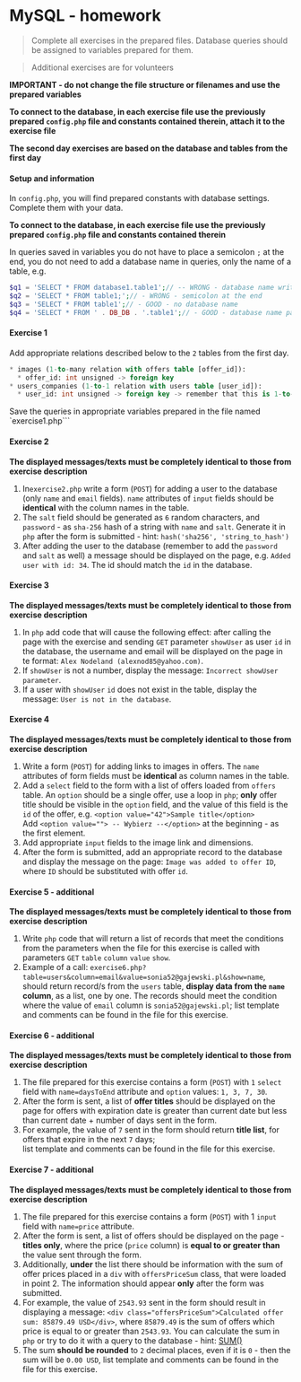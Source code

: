 # MySQL - homework
> Complete all exercises in the prepared files. Database queries should be assigned to variables prepared for them.

> Additional exercises are for volunteers

**IMPORTANT - do not change the file structure or filenames and use the prepared variables**

**To connect to the database, in each exercise file use the previously prepared `config.php` file and constants contained therein, attach it to the exercise file**

**The second day exercises are based on the database and tables from the first day**

#### Setup and information

In `config.php`, you will find prepared constants with database settings. Complete them with your data.

**To connect to the database, in each exercise file use the previously prepared `config.php` file and constants contained therein**  

In queries saved in variables you do not have to place a semicolon `;` at the end, you do not need to add a database name in queries, only the name of a table, e.g.
```php
$q1 = 'SELECT * FROM database1.table1';// -- WRONG - database name written directly in the query
$q2 = 'SELECT * FROM table1;';// - WRONG - semicolon at the end
$q3 = 'SELECT * FROM table1';// - GOOD - no database name
$q4 = 'SELECT * FROM ' . DB_DB . '.table1';// - GOOD - database name passed as a constant from config.php file
```

#### Exercise 1

Add appropriate relations described below to the `2` tables from the first day.
```SQL
* images (1-to-many relation with offers table [offer_id]):
  * offer_id: int unsigned -> foreign key
* users_companies (1-to-1 relation with users table [user_id]):
  * user_id: int unsigned -> foreign key -> remember that this is 1-to-1 relation
```

Save the queries in appropriate variables prepared in the file named `exercise1.php```

#### Exercise 2

**The displayed messages/texts must be completely identical to those from exercise description**    

1. In`exercise2.php` write a form (`POST`) for adding a user to the database (only `name` and `email` fields). `name` attributes of `input` fields should be **identical** with the column names in the table.
2. The `salt` field should be generated as `6` random characters, and `password` - as `sha-256` hash of a string with `name` and `salt`. Generate it in `php` after the form is submitted - hint: `hash('sha256', 'string_to_hash')`
3. After adding the user to the database (remember to add the `password` and `salt` as well) a message should be displayed on the page, e.g. `Added user with id: 34`. The id should match the `id` in the database.

#### Exercise 3

**The displayed messages/texts must be completely identical to those from exercise description**    

1. In `php` add code that will cause the following effect: after calling the page with the exercise and sending `GET` parameter `showUser` as user `id` in the database, the username and email will be displayed on the page in te format: `Alex Nodeland (alexnod85@yahoo.com)`.
2. If `showUser` is not a number, display the message: `Incorrect showUser parameter`.
3. If a user with `showUser` `id` does not exist in the table,  display the message: `User is not in the database`.

#### Exercise 4

**The displayed messages/texts must be completely identical to those from exercise description**    

1. Write a form (`POST`) for adding links to images in offers. The `name` attributes of form fields must be **identical** as column names in the table.
2. Add a `select` field to the form with a list of offers loaded from `offers` table. An `option` should be a single offer, use a loop in `php`; **only** offer title should be visible in the `option` field, and the value of this field is the `id` of the offer, e.g. `<option value="42">Sample title</option>`  
   Add `<option value=""> -- Wybierz --</option>` at the beginning - as the first element.
3. Add appropriate `input` fields to the image link and dimensions.
4. After the form is submitted, add an appropriate record to the database and display the message on the page: `Image was added to offer ID`, where `ID` should be substituted with offer `id`.

#### Exercise 5 - additional

**The displayed messages/texts must be completely identical to those from exercise description**  

1. Write `php` code that will return a list of records that meet the conditions from the parameters when the file for this exercise is called with parameters `GET` `table` `column` `value` `show`.
2. Example of a call: `exercise6.php?table=users&column=email&value=sonia52@gajewski.pl&show=name`,  
   should return record/s from the `users` table, **display data from the `name` column**, as a list, one by one. The records should meet the condition where the value of `email` column is `sonia52@gajewski.pl`;
   list template and comments can be found in the file for this exercise.

#### Exercise 6 - additional

**The displayed messages/texts must be completely identical to those from exercise description**  

1. The file prepared for this exercise contains a form (`POST`) with `1` `select` field with `name=daysToEnd` attribute and `option` values: `1, 3, 7, 30`.
2. After the form is sent, a list of **offer titles** should be displayed on the page for offers with expiration date is greater than current date but less than current date + number of days sent in the form.
3. For example, the value of `7` sent in the form should return **title list**, for offers that expire in the next `7` days;  
list template and comments can be found in the file for this exercise.

#### Exercise 7 - additional

**The displayed messages/texts must be completely identical to those from exercise description**  

1. The file prepared for this exercise contains a form (`POST`) with 1 `input` field with `name=price` attribute.
2. After the form is sent, a list of offers should be displayed on the page - **titles only**, where the price (`price` column) is **equal to or greater than** the value sent through the form.
3. Additionally, **under** the list there should be information with the sum of offer prices placed in a `div` with `offersPriceSum` class, that were loaded in point 2. The information should appear **only** after the form was submitted.
4. For example, the value of `2543.93` sent in the form should result in displaying a message: `<div class="offersPriceSum">Calculated offer sum: 85879.49 USD</div>`, where `85879.49` is the sum of offers which price is equal to or greater than `2543.93`. You can calculate the sum in `php` or try to do it with a query to the database - hint: [SUM()][mysql_sum]
5. The sum **should be rounded** to `2` decimal places, even if it is `0` - then the sum will be `0.00 USD`,
list template and comments can be found in the file for this exercise.

<!-- Links -->
[mysql_concat]: https://dev.mysql.com/doc/refman/5.7/en/string-functions.html#function_concat
[mysql_sha2]: https://dev.mysql.com/doc/refman/5.6/en/encryption-functions.html#function_sha2
[mysql_between]: https://dev.mysql.com/doc/refman/5.7/en/comparison-operators.html#operator_between
[mysql_sum]: https://dev.mysql.com/doc/refman/5.7/en/group-by-functions.html#function_sum
[mysql_substring]: https://dev.mysql.com/doc/refman/5.7/en/string-functions.html#function_substring
[mysql_count]: https://dev.mysql.com/doc/refman/5.7/en/counting-rows.html
[mysql_avg]: https://dev.mysql.com/doc/refman/5.7/en/group-by-functions.html#function_avg
[mysql_round]: https://dev.mysql.com/doc/refman/5.7/en/mathematical-functions.html#function_round
[mysql_date_add]: https://dev.mysql.com/doc/refman/5.5/en/date-and-time-functions.html#function_date-add
[mysql_current_timestamp]: https://dev.mysql.com/doc/refman/5.5/en/date-and-time-functions.html#function_current-timestamp
[mysql_from_unixtime]: https://dev.mysql.com/doc/refman/5.5/en/date-and-time-functions.html#function_from-unixtime
[stack_mysql_domain]: http://stackoverflow.com/a/2440458/3668159
